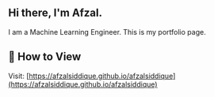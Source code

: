 ## Hi there, I'm Afzal.


I am a Machine Learning Engineer. This is my portfolio page.

## 📌 How to View
Visit: [https://afzalsiddique.github.io/afzalsiddique](https://afzalsiddique.github.io/afzalsiddique)

<!--
**afzalsiddique/afzalsiddique** is a ✨ _special_ ✨ repository because its `README.md` (this file) appears on your GitHub profile.

Here are some ideas to get you started:

- 🔭 I’m currently working on ...
- 🌱 I’m currently learning ...
- 👯 I’m looking to collaborate on ...
- 🤔 I’m looking for help with ...
- 💬 Ask me about ...
- 📫 How to reach me: ...
- 😄 Pronouns: ...
- ⚡ Fun fact: ...
-->
